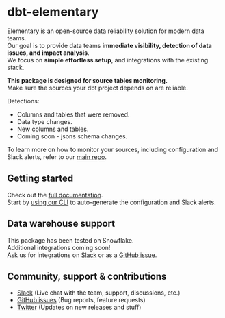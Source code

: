 # dbt-elementary
Elementary is an open-source data reliability solution for modern data teams.\
Our goal is to provide data teams **immediate visibility, detection of data issues, and impact analysis**.\
We focus on **simple effortless setup**, and integrations with the existing stack. 

**This package is designed for source tables monitoring.**\
Make sure the sources your dbt project depends on are reliable.

Detections:
- Columns and tables that were removed.
- Data type changes.
- New columns and tables.
- Coming soon - jsons schema changes.

To learn more on how to monitor your sources, including configuration and Slack alerts, refer to our [main repo](https://github.com/elementary-data/elementary-lineage). 

## Getting started
Check out the [full documentation](https://docs.elementary-data.com/). \
Start by [using our CLI](https://github.com/elementary-data/elementary-lineage) to auto-generate the configuration and Slack alerts.

## Data warehouse support
This package has been tested on Snowflake.\
Additional integrations coming soon!\
Ask us for integrations on [Slack](https://join.slack.com/t/elementary-community/shared_invite/zt-uehfrq2f-zXeVTtXrjYRbdE_V6xq4Rg) or as a [GitHub issue](https://github.com/elementary-data/elementary-lineage/issues/new).


## Community, support & contributions
* [Slack](https://join.slack.com/t/elementary-community/shared_invite/zt-uehfrq2f-zXeVTtXrjYRbdE_V6xq4Rg) \(Live chat with the team, support, discussions, etc.\)
* [GitHub issues](https://github.com/elementary-data/elementary-lineage/issues) \(Bug reports, feature requests)
* [Twitter](https://twitter.com/ElementaryData) \(Updates on new releases and stuff)